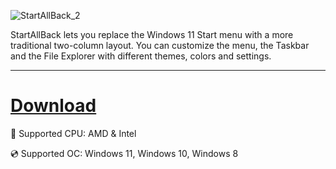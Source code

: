 ![StartAllBack_2](https://github.com/user-attachments/assets/5d638cd5-3987-4a5a-a213-796a9a288fb3)

StartAllBack lets you replace the Windows 11 Start menu with a more traditional two-column layout. You can customize the menu, the Taskbar and the File Explorer with different themes, colors and settings.

---

# [Download](https://github.com/)

🔧 Supported CPU: AMD & Intel

💿 Supported OC: Windows 11, Windows 10, Windows 8
